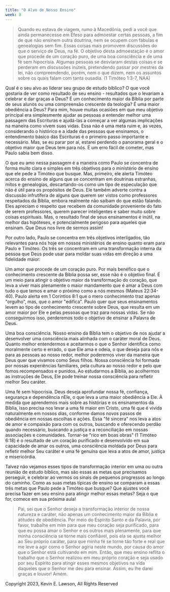 ```yaml
---
title: "O Alvo de Nosso Ensino"
week: 8
---
```


> Quando eu estava de viagem, rumo à Macedônia, pedi a você que ainda
> permanecesse em Éfeso para admoestar certas pessoas, a fim de que não
> ensinem outra doutrina, nem se ocupem com fábulas e genealogias sem
> fim. Essas coisas mais promovem discussões do que o serviço de Deus,
> na fé. O objetivo desta admoestação é o amor que procede de um coração
> puro, de uma boa consciência e de uma fé sem hipocrisia. Algumas
> pessoas se desviaram destas coisas e se perderam em discussões
> inúteis, pretendendo passar por mestres da lei, não compreendendo,
> porém, nem o que dizem, nem os assuntos sobre os quais falam com tanta
> ousadia. (1 Timóteo 1:3-7, NAA)

Qual é o seu alvo ao liderar seu grupo de estudo bíblico? O que você
gostaria de ver como resultado de seu ensino - resultados que o levariam
a celebrar e dar graças a Deus? É um conhecimento maior da Bíblia por
parte de seus alunos ou uma compreensão crescente da teologia? É uma
maior obediência a Deus? Para mim, houve muitas ocasiões em que meu
objetivo principal era simplesmente ajudar as pessoas a entender melhor
uma passagem das Escrituras e ajudá-las a começar a ver algumas
implicações na maneira como vivem suas vidas. Essa não é uma meta ruim
e, às vezes, considerando o histórico e a idade das pessoas que
ensinamos, o entendimento básico das Escrituras é o primeiro passo
importante e necessário. Mas, se eu parar por aí, estarei perdendo o
panorama geral e o objetivo maior que Deus tem para nós. É um erro fácil
de cometer, mas Paulo sabia bem disso.

O que eu amo nessa passagem é a maneira como Paulo se concentra de forma
muito clara e simples em três objetivos para o ministério de ensino que
ele pede a Timóteo que busque. Mas, primeiro, ele alerta Timóteo acerca
do ensino de alguns que se concentram em doutrinas estranhas, mitos e
genealogias, descartando-os como um tipo de especulação que não é útil
para os propósitos de Deus. Ele também adverte contra a discussão
infrutífera de alguns que querem ser vistos como professores respeitados
da Bíblia, embora realmente não saibam do que estão falando. Eles
apreciam o respeito que recebem da comunidade proveniente do fato de
serem professores, querem parecer inteligentes e saber muito sobre
coisas espirituais. Mas, o resultado final de seus ensinamentos é
inútil, na melhor das hipóteses, e potencialmente perigoso para aqueles
que ensinam. Que Deus nos livre de sermos assim!

Por outro lado, Paulo se concentra em três objetivos interligados, tão
relevantes para nós hoje em nossos ministérios de ensino quanto eram
para Paulo e Timóteo. Os três se concentram em uma transformação interna
da pessoa que Deus pode usar para moldar suas vidas em direção a uma
fidelidade maior:

Um amor que procede de um coração puro. Por mais benéfico que o
conhecimento crescente da Bíblia possa ser, esse não é o objetivo final.
É um meio para atingir o objetivo maior da transformação do coração, que
leva a viver mais plenamente o maior mandamento que é amar a Deus com
tudo o que temos e amar o próximo como a nós mesmos (Mateus 22:34-40).
Paulo alerta em 1 Coríntios 8:1 que o mero conhecimento traz apenas
"orgulho", mas, que o amor "edifica". Paulo quer que seus ensinamentos
levem ao tipo de conhecimento crescente sobre Deus, que resulta em um
amor maior por Ele e pelas pessoas que traz para nossas vidas. Se não
conseguirmos isso, perderemos todo o objetivo de ensinar a Palavra de
Deus.

Uma boa consciência. Nosso ensino da Bíblia tem o objetivo de nos
ajudar a desenvolver uma consciência mais alinhada com o caráter moral
de Deus. Quanto melhor entendermos e aceitarmos o que o Senhor
identifica como moralmente certo e errado, o que Ele ama e odeia, o que
deseja para nós e para as pessoas ao nosso redor, melhor poderemos viver
da maneira que Deus quer que vivamos como Seus filhos. Nossa consciência
foi formada por nossas experiências familiares, pela cultura ao nosso
redor e pelo que fomos recompensados e punidos. Ao estudarmos a Bíblia,
ao acolhermos as instruções de Deus, Ele pode treinar nossa consciência
para refletir melhor Seu caráter.

Uma fé sem hipocrisia. Deus deseja aprofundar nossa fé, confiança,
segurança e dependência nEle, o que leva a uma maior obediência a Ele. À
medida que aprendemos mais sobre as histórias e os ensinamentos da
Bíblia, isso precisa nos levar a uma fé maior em Cristo, uma fé que é
vivida naturalmente em nossos dias, conforme damos novos passos de
obediência em nossas escolhas e ações. Essa "fé sincera" nos leva a atos
de amor e compaixão para com os outros, buscando e oferecendo perdão
quando necessário, buscando a justiça e a reconciliação em nossas
associações e comunidades. Tornar-se "rico em boas obras" (1 Timóteo
6:18) é o resultado de um coração purificado e desenvolvido em sua
capacidade de amar os outros, uma consciência moldada por Deus para
refletir melhor Seu caráter e uma fé genuína que leva a atos de amor,
justiça e misericórdia.

Talvez não vejamos esses tipos de transformação interior em uma ou outra
reunião de estudo bíblico, mas são essas as metas que precisamos
perseguir, e celebrar ao vermos os sinais de pequenos progressos ao
longo do caminho. Como as suas metas típicas de ensino se comparam a
essas três metas que Paulo pede a Timóteo que busque? Que ajustes você
precisa fazer em seu ensino para atingir melhor essas metas? Seja o que
for, comece em sua próxima aula!

> Pai, sei que o Senhor deseja a transformação interior de nossa
> natureza e caráter, não apenas um conhecimento maior da Bíblia e
> atitudes de obediência. Por meio do Espírito Santo e da Palavra, por
> favor, trabalhe em mim para que meu coração seja purificado, para que
> eu possa amar o Senhor e os outros mais plenamente, para que minha
> consciência se torne mais confiável, pois ela se ajusta melhor ao Seu
> próprio caráter, para que minha fé se torne tão forte e real que me
> leve a agir como o Senhor agiria neste mundo, por causa do amor que o
> Senhor está cultivando em mim. Então, que meu ensino reflita o
> trabalho que o Senhor realizou em meu próprio coração e seja usado por
> seu Espírito para atingir esses mesmos objetivos na vida daqueles que
> o Senhor me deu para ensinar. Assim, eu lhe darei graças e louvor!
> Amém.

Copyright 2023, Kevin E. Lawson, All Rights Reserved
